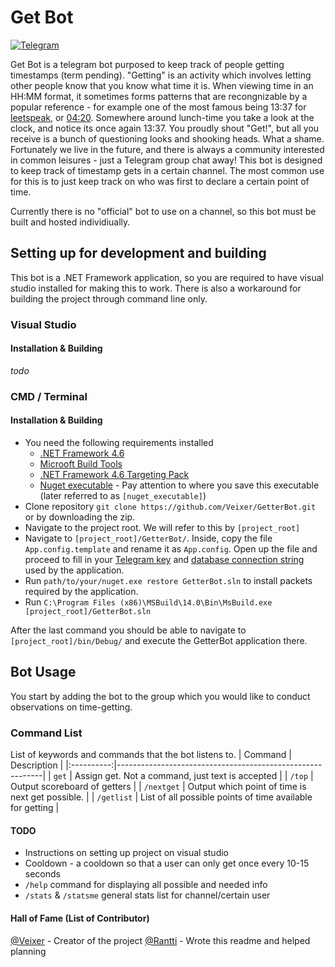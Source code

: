 # Get Bot

[![Telegram](https://telegram.org/img/t_logo.png)](https://telegram.org/)

Get Bot is a telegram bot purposed to keep track of people getting timestamps (term pending). "Getting" is an activity which involves letting other people know that you know what time it is. When viewing time in an HH:MM format, it sometimes forms patterns that are recongnizable by a popular reference - for example one of the most famous being 13:37 for [leetspeak](https://en.wikipedia.org/wiki/Leet), or [04:20](https://en.wikipedia.org/wiki/420_(cannabis_culture)). Somewhere around lunch-time you take a look at the clock, and notice its once again 13:37. You proudly shout "Get!", but all you receive is a bunch of questioning looks and shooking heads. What a shame. Fortunately we live in the future, and there is always a community interested in common leisures - just a Telegram group chat away! This bot is designed to keep track of timestamp gets in a certain channel. The most common use for this is to just keep track on who was first to declare a certain point of time.

Currently there is no "official" bot to use on a channel, so this bot must be built and hosted individiually.

## Setting up for development and building
This bot is a .NET Framework application, so you are required to have visual studio installed for making this to work. There is also a workaround for building the project through command line only.
### Visual Studio
#### Installation & Building
_todo_

### CMD / Terminal
#### Installation & Building
- You need the following requirements installed
  - [.NET Framework 4.6](https://www.microsoft.com/en-us/download/details.aspx?id=48130)
  - [Microoft Build Tools](https://www.microsoft.com/en-us/download/details.aspx?id=48159)
  - [.NET Framework 4.6 Targeting Pack](https://www.microsoft.com/en-us/download/details.aspx?id=48136)
  - [Nuget executable](https://www.nuget.org/downloads) - Pay attention to where you save this executable (later referred to as `[nuget_executable]`)
- Clone repository `git clone https://github.com/Veixer/GetterBot.git` or by downloading the zip.
- Navigate to the project root. We will refer to this by `[project_root]`
- Navigate to `[project_root]/GetterBot/`. Inside, copy the file `App.config.template` and rename it as `App.config`. Open up the file and proceed to fill in your [Telegram key](https://core.telegram.org/api/obtaining_api_id) and [database connection string](https://msdn.microsoft.com/en-us/library/jj653752(v=vs.110).aspx) used by the application. 
- Run `path/to/your/nuget.exe restore GetterBot.sln` to install packets required by the application.
- Run `C:\Program Files (x86)\MSBuild\14.0\Bin\MsBuild.exe [project_root]/GetterBot.sln`

After the last command you should be able to navigate to `[project_root]/bin/Debug/` and execute the GetterBot application there.

## Bot Usage
You start by adding the bot to the group which you would like to conduct observations on time-getting.

### Command List
List of keywords and commands that the bot listens to.
| Command    | Description                                               |
|:----------:|-----------------------------------------------------------| 
| `get`      | Assign get. Not a command, just text is accepted          | 
| `/top`     | Output scoreboard of getters                              | 
| `/nextget` | Output which point of time is next get possible.          | 
| `/getlist` | List of all possible points of time available for getting | 

#### TODO
- Instructions on setting up project on visual studio
- Cooldown - a cooldown so that a user can only get once every 10-15 seconds
- `/help` command for displaying all possible and needed info
- `/stats` & `/statsme` general stats list for channel/certain user
 
#### Hall of Fame (List of Contributor)
[@Veixer](https://github.com/Veixer/) - Creator of the project
[@Rantti](https://github.com/Rantti/) - Wrote this readme and helped planning